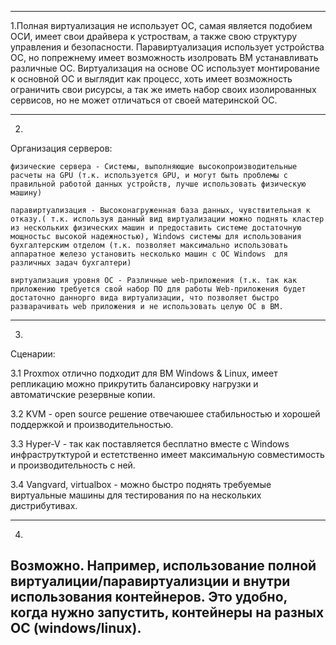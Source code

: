 ___
1.Полная виртуализация не использует ОС, самая является подобием ОСИ, имеет свои драйвера к устроствам, а также свою структуру управления и безопасности.
 Паравиртуализация использует устройства ОС, но попрежнему имеет возможность изолровать ВМ устанавливать различные ОС.
 Виртуализация на основе ОС использует монтирование к основной ОС и выглядит как процесс, хоть имеет возможность ограничить свои рисурсы, а так же иметь набор своих изолированных сервисов, но не может отличаться от своей материнской ОС.

---
2.
Организация серверов:


``физические сервера - Системы, выполняющие высокопроизводительные расчеты на GPU (т.к. используется GPU, и могут быть проблемы с правильной работой данных устройств, лучше использовать физическую машину)``

``паравиртуализация - Высоконагруженная база данных, чувствительная к отказу.( т.к. используя данный вид виртуализации можно поднять кластер из нескольких физических машин и предоставить системе достаточную мощностьс высокой надежностью), Windows системы для использования бухгалтерским отделом (т.к. позволяет максимально использовать аппаратное железо установить несколько машин с ОС Windows  для различных задач бухгалтери)``

``виртуализация уровня ОС - Различные web-приложения (т.к. так как приложению требуется свой набор ПО для работы Web-приложения будет достаточно даннорго вида виртуализации, что позволяет быстро разварачивать web приложения и не использовать целую ОС в ВМ.``

---
3.
Сценарии:

3.1 Proxmox отлично подходит для ВМ Windows & Linux, имеет репликацию можно прикрутить балансировку нагрузки и автоматичские резервные копии.

3.2 KVM - open source решение отвечаюшее стабильностью и хорошей поддержкой и производительностью.

3.3 Hyper-V - так как поставляется бесплатно вместе с Windows инфраструтктурой и естетственно имеет максимальную совместимость и производительность с ней.

3.4 Vangvard, virtualbox - можно быстро поднять требуемые виртуальные машины для тестирования по на нескольких дистрибутивах.

---
4.
  Возможно. Например, использование полной виртуалиции/паравиртуализции  и внутри использования контейнеров. Это удобно, 
   когда нужно запустить, контейнеры на разных ОС (windows/linux).
---
